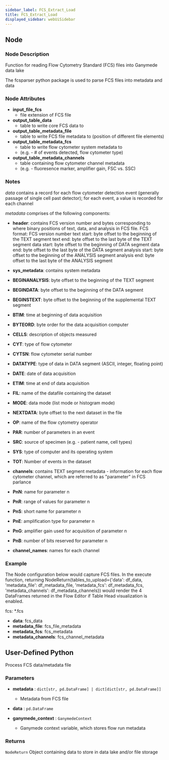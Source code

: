 ```yaml
---
sidebar_label: FCS_Extract_Load
title: FCS_Extract_Load
displayed_sidebar: webUiSidebar
---
```


## Node

### Node Description

Function for reading Flow Cytometry Standard (FCS) files into Ganymede data lake

The fcsparser python package is used to parse FCS files into metadata and data

### Node Attributes

- **input_file_fcs**
  - file extension of FCS file
- **output_table_data**
  - table to write core FCS data to
- **output_table_metadata_file**
  - table to write FCS file metadata to (position of different file elements)
- **output_table_metadata_fcs**
  - table to write flow cytometer system metadata to
  - (e.g. - # of events detected, flow cytometer type)
- **output_table_metadata_channels**
  - table containing flow cytometer channel metadata
  - (e.g. - fluoresence marker, amplifier gain, FSC vs. SSC)

### Notes

*data* contains a record for each flow cytometer detection event
(generally passage of single cell past detector); for each event, a value is recorded for
each channel

*metadata* comprises of the following components:

- **header**: contains FCS version number and bytes corresponding to where binary positions of text, data, and analysis in FCS file.
FCS format: FCS version number
text start: byte offset to the beginning of the TEXT segment
text end: byte offset to the last byte of the TEXT segment
data start: byte offset to the beginning of DATA segment
data end: byte offset to the last byte of the DATA segment
analysis start: byte offset to the beginning of the ANALYSIS segment
analysis end: byte offset to the last byte of the ANALYSIS segment

- **sys_metadata**: contains system metadata
- **BEGINANALYSIS**: byte offset to the beginning of the TEXT segment
- **BEGINDATA**: byte offset to the beginning of the DATA segment
- **BEGINSTEXT**: byte offset to the beginning of the supplemental TEXT segment
- **BTIM**: time at beginning of data acquisition
- **BYTEORD**: byte order for the data acquisition computer
- **CELLS**: description of objects measured
- **CYT**: type of flow cytometer
- **CYTSN**: flow cytometer serial number
- **DATATYPE**: type of data in DATA segment (ASCII, integer, floating point)
- **DATE**: date of data acquisition
- **ETIM**: time at end of data acquisition
- **FIL**: name of the datafile containing the dataset
- **MODE**: data mode (list mode or histogram mode)
- **NEXTDATA**: byte offset to the next dataset in the file
- **OP**: name of the flow cytometry operator
- **PAR**: number of parameters in an event
- **SRC**: source of specimen (e.g. - patient name, cell types)
- **SYS**: type of computer and its operating system
- **TOT**: Number of events in the dataset

- **channels**: contains TEXT segment metadata - information for each flow cytometer channel, which are referred to as "parameter" in FCS parlance
- **PnN**: name for parameter n
- **PnR**: range of values for parameter n
- **PnS**: short name for parameter n
- **PnE**: amplification type for parameter n
- **PnG**: amplifier gain used for acquisition of parameter n
- **PnB**: number of bits reserved for parameter n

- **channel_names**: names for each channel

### Example

The Node configuration below would capture FCS files. In the execute function, returning NodeReturn(tables_to_upload=\{'data': df_data, 'metadata_file': df_metadata_file, 'metadata_fcs': df_metadata_fcs, 'metadata_channels': df_metadata_channels\}) would render the 4 DataFrames returned in the Flow Editor if Table Head visualization is enabled.

fcs: *.fcs
- **data**: fcs_data
- **metadata_file**: fcs_file_metadata
- **metadata_fcs**: fcs_metadata
- **metadata_channels**: fcs_channel_metadata

## User-Defined Python

Process FCS data/metadata file

### Parameters

- **metadata** : `dict[str, pd.DataFrame] | dict[dict[str, pd.DataFrame]]`
    - Metadata from FCS file
- **data** : `pd.DataFrame`

- **ganymede_context** : `GanymedeContext`
    - Ganymede context variable, which stores flow run metadata

### Returns

`NodeReturn`
  Object containing data to store in data lake and/or file storage